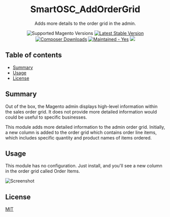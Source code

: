 <h1 align="center">SmartOSC_AddOrderGrid</h1> 

<div align="center">
  <p>Adds more details to the order grid in the admin.</p>
  <img src="https://img.shields.io/badge/magento-2.2%20|%202.3%20|%202.4-brightgreen.svg?logo=magento&longCache=true&style=flat-square" alt="Supported Magento Versions" />
  <a href="https://packagist.org/packages/markshust/magento2-module-ordergrid" target="_blank"><img src="https://img.shields.io/packagist/v/markshust/magento2-module-ordergrid.svg?style=flat-square" alt="Latest Stable Version" /></a>
  <a href="https://packagist.org/packages/markshust/magento2-module-ordergrid" target="_blank"><img src="https://poser.pugx.org/markshust/magento2-module-ordergrid/downloads" alt="Composer Downloads" /></a>
  <a href="https://GitHub.com/Naereen/StrapDown.js/graphs/commit-activity" target="_blank"><img src="https://img.shields.io/badge/maintained%3F-yes-brightgreen.svg?style=flat-square" alt="Maintained - Yes" /></a>
  <a href="https://opensource.org/licenses/MIT" target="_blank"><img src="https://img.shields.io/badge/license-MIT-blue.svg" /></a>
</div>

## Table of contents

- [Summary](#summary)
- [Usage](#usage)
- [License](#license)

## Summary

Out of the box, the Magento admin displays high-level information within the sales order grid. It does not provide more detailed information would could be useful to specific businesses.

This module adds more detailed information to the admin order grid. Initially, a new column is added to the order grid which contains order line items, which includes specific quantity and product names of items ordered.

## Usage

This module has no configuration. Just install, and you'll see a new column in the order grid called Order Items.

![Screenshot](https://raw.githubusercontent.com/markshust/magento2-module-ordergrid/master/docs/demo.png)

## License

[MIT](https://opensource.org/licenses/MIT)
